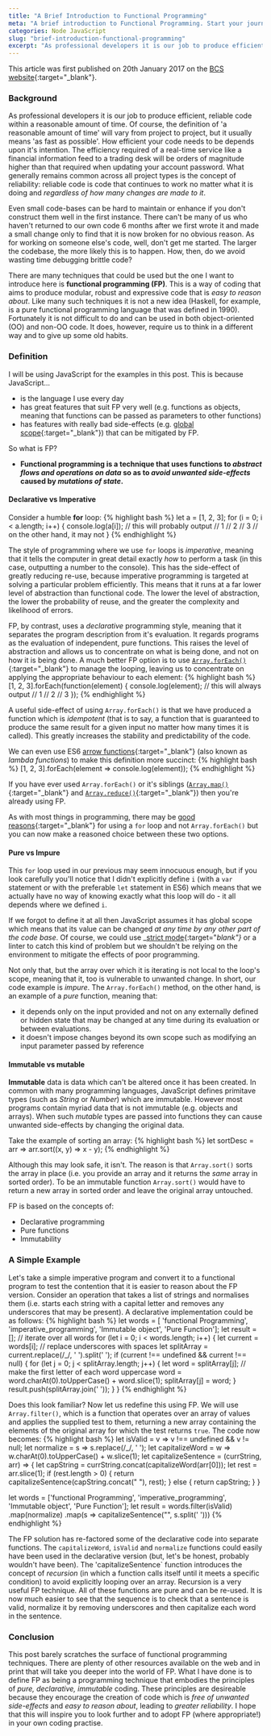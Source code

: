 ```yaml
---
title: "A Brief Introduction to Functional Programming"
meta: "A brief introduction to Functional Programming. Start your journey towards easy to read, reliable code."
categories: Node JavaScript
slug: "brief-introduction-functional-programming"
excerpt: "As professional developers it is our job to produce efficient, reliable code within a reasonable amount of time. Of course, the definition of 'a reasonable amount of time' will vary from project to project, but it usually means 'as fast as possible'. How efficient your code needs to be depends upon it's intention."
---
```

This article was first published on 20th January 2017 on the [BCS website][article]{:target="_blank"}.

### Background
As professional developers it is our job to produce efficient, reliable code within a reasonable amount of time. Of course, the definition of 'a reasonable amount of time' will vary from project to project, but it usually means 'as fast as possible'. How efficient your code needs to be depends upon it's intention. The efficiency required of a real-time service like a financial information feed to a trading desk will be orders of magnitude higher than that required when updating your account password. What generally remains common across all project types is the concept of reliability: reliable code is code that continues to work no matter what it is doing and _regardless of how many changes are made to it_.

Even small code-bases can be hard to maintain or enhance if you don't construct them well in the first instance. There can't be many of us who haven't returned to our own code 6 months after we first wrote it and made a small change only to find that it is now broken for no obvious reason.  As for working on someone else's code, well, don't get me started. The larger the codebase, the more likely this is to happen. How, then, do we avoid wasting time debugging brittle code?

There are many techniques that could be used but the one I want to introduce here is **functional programming (FP)**. This is a way of coding that aims to produce modular, robust and expressive code that is _easy to reason about_. Like many such techniques it is not a new idea (Haskell, for example, is a pure functional programming language that was defined in 1990). Fortunately it is not difficult to do and can be used in both object-oriented (OO) and non-OO code. It does, however, require us to think in a different way and to give up some old habits.

### Definition
I will be using JavaScript for the examples in this post. This is because JavaScript...
- is the language I use every day
- has great features that suit FP very well (e.g. functions as objects, meaning that functions can be passed as parameters to other functions)
- has features with really bad side-effects (e.g. [global scope][global-scope]{:target="_blank"}) that can be mitigated by FP.

So what is FP?
- **Functional programming is a technique that uses functions to _abstract flows and operations on data_ so as to _avoid unwanted side-effects_ caused by _mutations of state_.**

#### Declarative vs Imperative
Consider a humble **for** loop:
{% highlight bash %}
let a = [1, 2, 3];
for (i = 0; i < a.length; i++) {
    console.log(a[i]);
    // this will probably output
    // 1
    // 2
    // 3
    // on the other hand, it may not
}
{% endhighlight %}

The style of programming where we use `for` loops is _imperative_, meaning that it tells the computer in great detail exactly _how_ to perform a task (in this case, outputting a number to the console). This has the side-effect of greatly reducing re-use, because imperative programming is targeted at solving a particular problem efficiently. This means that it runs at a far lower level of abstraction than functional code. The lower the level of abstraction, the lower the probability of reuse, and the greater the complexity and likelihood of errors.

FP, by contrast, uses a _declarative_ programming style, meaning that it separates the program description from it's evaluation. It regards programs as the evaluation of independent, pure functions. This raises the level of abstraction and allows us to concentrate on what is being done, and not on how it is being done. A much better FP option is to use [`Array.forEach()`][array-for-each]{:target="_blank"} to manage the looping, leaving us to concentrate on applying the appropriate behaviour to each element:
{% highlight bash %}
[1, 2, 3].forEach(function(element) {
    console.log(element);
    // this will always output
    // 1
    // 2
    // 3
});
{% endhighlight %}

A useful side-effect of using `Array.forEach()` is that we have produced a function which is _idempotent_ (that is to say, a function that is guaranteed to produce the same result for a given input no matter how many times it is called). This greatly increases the stability and predictability of the code.

We can even use ES6 [arrow functions][arrow-functions]{:target="_blank"} (also known as _lambda functions_) to make this definition more succinct:
{% highlight bash %}
[1, 2, 3].forEach(element => console.log(element));
{% endhighlight %}

If you have ever used `Array.forEach()` or it's siblings ([`Array.map()`][array-map]{:target="_blank"} and [`Array.reduce()`][array-reduce]{:target="_blank"}) then you're already using FP.

As with most things in programming, there may be [good reasons][foreach-vs-for]{:target="_blank"} for using a `for` loop and not `Array.forEach()` but you can now make a reasoned choice between these two options.

#### Pure vs Impure
This `for` loop used in our previous may seem innocuous enough, but if you look carefully you'll notice that I didn't explicitly define `i` (with a `var` statement or with the preferable `let` statement in ES6) which means that we actually have no way of knowing exactly what this loop will do - it all depends where we defined `i`.

If we forgot to define it at all then JavaScript assumes it has global scope which means that its value can be changed _at any time by any other part of the code base_. Of course, we could use _[strict mode][strict-mode]{:target="_blank"}_ or a linter to catch  this kind of problem but we shouldn't be relying on the environment to mitigate the effects of poor programming.

Not only that, but the array over which it is iterating is not local to the loop's scope, meaning that it, too is vulnerable to unwanted change. In short, our code example is _impure_.  The `Array.forEach()` method, on the other hand, is an example of a _pure_ function, meaning that:
- it depends only on the input provided and not on any externally defined or hidden state that may be changed at any time during its evaluation or between evaluations.
- it doesn't impose changes beyond its own scope such as modifying an input parameter passed by reference

#### Immutable vs mutable
**Immutable** data is data which can't be altered once it has been created. In common with many programming languages, JavaScript defines primitave types (such as _String_ or _Number_) which are immutable. However most programs contain myriad data that is not immutable (e.g. objects and arrays). When such _mutable_ types are passed into functions they can cause unwanted side-effects by changing the original data.

Take the example of sorting an array:
{% highlight bash %}
let sortDesc = arr => arr.sort((x, y) => x - y);
{% endhighlight %}

Although this may look safe, it isn't.  The reason is that `Array.sort()` sorts the array in place (i.e. you provide an array and it returns the _same_ array in sorted order).  To be an immutable function `Array.sort()` would have to return a new array in sorted order and leave the original array untouched.

FP is based on the concepts of:
- Declarative programming
- Pure functions
- Immutability

### A Simple Example
Let's take a simple imperative program and convert it to a functional program to test the contention that it is easier to reason about the FP version. Consider an operation that takes a list of strings and normalises them (i.e. starts each string with a capital letter and removes any underscores that may be present). A declarative implementation could be as follows:
{% highlight bash %}
let words = [ 'functional Programming', 'imperative_programming', 'Immutable object', 'Pure Function'];
let result = [];
// iterate over all words
for (let i = 0; i < words.length; i++) {
    let current = words[i];
    // replace underscores with spaces
    let splitArray = current.replace(/_/, ' ').split(' ');
    if (current !== undefined && current !== null) {
        for (let j = 0; j < splitArray.length; j++) {
            let word = splitArray[j];
            // make the first letter of each word uppercase
            word = word.charAt(0).toUpperCase() + word.slice(1);
            splitArray[j] = word;
        }
        result.push(splitArray.join(' '));
    }
}
{% endhighlight %}

Does this look familiar? Now let us redefine this using FP. We will use `Array.filter()`, which is a function that operates over an array of values and applies the supplied test to them, returning a new array containing the elements of the original array for which the test returns `true`. The code now becomes:
{% highlight bash %}
let isValid = v => v !== undefined && v != null;
let normalize = s => s.replace(/_/, ' ');
let capitalizeWord = w => w.charAt(0).toUpperCase() + w.slice(1);
let capitalizeSentence = (currString, arr) => {
  let capString = currString.concat(capitalizeWord(arr[0]));
  let rest = arr.slice(1);
  if (rest.length > 0) {
    return capitalizeSentence(capString.concat(" "), rest);
  } else {
    return capString;
  }
}

let words = ['functional Programming', 'imperative_programming', 'Immutable object', 'Pure Function'];
let result = words.filter(isValid)
    .map(normalize)
    .map(s => capitalizeSentence("", s.split(' ')))
{% endhighlight %}

The FP solution has re-factored some of the declarative code into separate functions. The `capitalizeWord`, `isValid` and `normalize` functions could easily have been used in the declarative version (but, let's be honest, probably wouldn't have been). The 'capitalizeSentence` function introduces the concept of _recursion_ (in which a function calls itself until it meets a specific condition) to avoid explicitly looping over an array. Recursion is a very useful FP technique. All of these functions are pure and can be re-used. It is now much easier to see that the sequence is to check that a sentence is valid, normalize it by removing underscores and then capitalize each word in the sentence.

### Conclusion
This post barely scratches the surface of functional programming techniques.  There are plenty of other resources available on the web and in print that will take you deeper into the world of FP.  What I have done is to define FP as being a programming technique that embodies the principles of _pure, declarative, immutable_ coding. These principles are desireable because they encourage the creation of code which is _free of unwanted side-effects_ and _easy to reason about_, leading to _greater reliability_.  I hope that this will inspire you to look further and to adopt FP (where appropriate!) in your own coding practise.

   [article]: <http://www.bcs.org/content/conBlogPost/2637>
   [global-scope]: <https://toddmotto.com/everything-you-wanted-to-know-about-javascript-scope/#what-is-global-scope>
   [array-for-each]: <https://developer.mozilla.org/en-US/docs/Web/JavaScript/Reference/Global_Objects/Array/forEach>
   [arrow-functions]: <https://developer.mozilla.org/en/docs/Web/JavaScript/Reference/Functions/Arrow_functions>
   [array-map]: <https://developer.mozilla.org/en/docs/Web/JavaScript/Reference/Global_Objects/Array/map>
   [array-reduce]: <https://developer.mozilla.org/en/docs/Web/JavaScript/Reference/Global_Objects/Array/reduce>
   [foreach-vs-for]: <https://coderwall.com/p/kvzbpa/don-t-use-array-foreach-use-for-instead>
   [strict-mode]: <https://developer.mozilla.org/en-US/docs/Web/JavaScript/Reference/Strict_mode>

